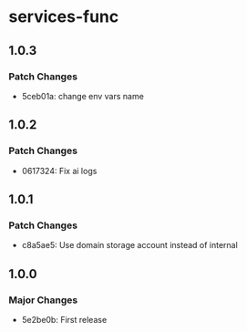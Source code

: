 # services-func

## 1.0.3

### Patch Changes

- 5ceb01a: change env vars name

## 1.0.2

### Patch Changes

- 0617324: Fix ai logs

## 1.0.1

### Patch Changes

- c8a5ae5: Use domain storage account instead of internal

## 1.0.0

### Major Changes

- 5e2be0b: First release
